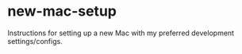 # new-mac-setup
Instructions for setting up a new Mac with my preferred development settings/configs.
